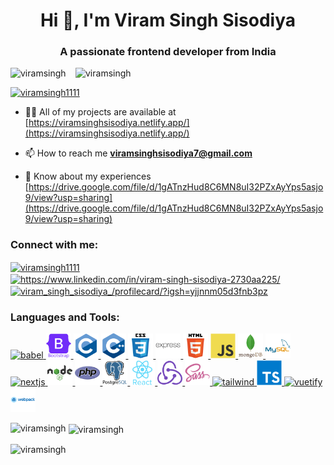 <h1 align="center">Hi 👋, I'm Viram Singh Sisodiya</h1>
<h3 align="center">A passionate frontend developer from India</h3>
<img width ="400" align = "right" border-radius = "15px"
src="https://media3.giphy.com/media/v1.Y2lkPTc5MGI3NjExcHZxbnVqaWh6ZGQyaWZ1dnYxdm03Z3l0ZTEyazR6ZDRiNHZib2NvbSZlcD12MV9pbnRlcm5hbF9naWZfYnlfaWQmY3Q9Zw/qgQUggAC3Pfv687qPC/giphy.webp" alt="viramsingh" />


<p align="left"> <img src="https://komarev.com/ghpvc/?username=viramsingh&label=Profile%20views&color=0e75b6&style=flat" alt="viramsingh" /> </p>

<p align="left"> <a href="https://twitter.com/viramsingh1111" target="blank"><img src="https://img.shields.io/twitter/follow/viramsingh1111?logo=twitter&style=for-the-badge" alt="viramsingh1111" /></a> </p>

- 👨‍💻 All of my projects are available at [https://viramsinghsisodiya.netlify.app/](https://viramsinghsisodiya.netlify.app/)

- 📫 How to reach me **viramsinghsisodiya7@gmail.com**

- 📄 Know about my experiences [https://drive.google.com/file/d/1gATnzHud8C6MN8uI32PZxAyYps5asjo9/view?usp=sharing](https://drive.google.com/file/d/1gATnzHud8C6MN8uI32PZxAyYps5asjo9/view?usp=sharing)

<h3 align="left">Connect with me:</h3>
<p align="left">
<a href="https://twitter.com/viramsingh1111" target="blank"><img align="center" src="https://raw.githubusercontent.com/rahuldkjain/github-profile-readme-generator/master/src/images/icons/Social/twitter.svg" alt="viramsingh1111" height="30" width="40" /></a>
<a href="https://linkedin.com/in/https://www.linkedin.com/in/viram-singh-sisodiya-2730aa225/" target="blank"><img align="center" src="https://raw.githubusercontent.com/rahuldkjain/github-profile-readme-generator/master/src/images/icons/Social/linked-in-alt.svg" alt="https://www.linkedin.com/in/viram-singh-sisodiya-2730aa225/" height="30" width="40" /></a>
<a href="https://instagram.com/viram_singh_sisodiya_/profilecard/?igsh=yjjnnm05d3fnb3pz" target="blank"><img align="center" src="https://raw.githubusercontent.com/rahuldkjain/github-profile-readme-generator/master/src/images/icons/Social/instagram.svg" alt="viram_singh_sisodiya_/profilecard/?igsh=yjjnnm05d3fnb3pz" height="30" width="40" /></a>
</p>

<h3 align="left">Languages and Tools:</h3>
<p align="left"> <a href="https://babeljs.io/" target="_blank" rel="noreferrer"> <img src="https://www.vectorlogo.zone/logos/babeljs/babeljs-icon.svg" alt="babel" width="40" height="40"/> </a> <a href="https://getbootstrap.com" target="_blank" rel="noreferrer"> <img src="https://raw.githubusercontent.com/devicons/devicon/master/icons/bootstrap/bootstrap-plain-wordmark.svg" alt="bootstrap" width="40" height="40"/> </a> <a href="https://www.cprogramming.com/" target="_blank" rel="noreferrer"> <img src="https://raw.githubusercontent.com/devicons/devicon/master/icons/c/c-original.svg" alt="c" width="40" height="40"/> </a> <a href="https://www.w3schools.com/cpp/" target="_blank" rel="noreferrer"> <img src="https://raw.githubusercontent.com/devicons/devicon/master/icons/cplusplus/cplusplus-original.svg" alt="cplusplus" width="40" height="40"/> </a> <a href="https://www.w3schools.com/css/" target="_blank" rel="noreferrer"> <img src="https://raw.githubusercontent.com/devicons/devicon/master/icons/css3/css3-original-wordmark.svg" alt="css3" width="40" height="40"/> </a> <a href="https://expressjs.com" target="_blank" rel="noreferrer"> <img src="https://raw.githubusercontent.com/devicons/devicon/master/icons/express/express-original-wordmark.svg" alt="express" width="40" height="40"/> </a> <a href="https://www.w3.org/html/" target="_blank" rel="noreferrer"> <img src="https://raw.githubusercontent.com/devicons/devicon/master/icons/html5/html5-original-wordmark.svg" alt="html5" width="40" height="40"/> </a> <a href="https://developer.mozilla.org/en-US/docs/Web/JavaScript" target="_blank" rel="noreferrer"> <img src="https://raw.githubusercontent.com/devicons/devicon/master/icons/javascript/javascript-original.svg" alt="javascript" width="40" height="40"/> </a> <a href="https://www.mongodb.com/" target="_blank" rel="noreferrer"> <img src="https://raw.githubusercontent.com/devicons/devicon/master/icons/mongodb/mongodb-original-wordmark.svg" alt="mongodb" width="40" height="40"/> </a> <a href="https://www.mysql.com/" target="_blank" rel="noreferrer"> <img src="https://raw.githubusercontent.com/devicons/devicon/master/icons/mysql/mysql-original-wordmark.svg" alt="mysql" width="40" height="40"/> </a> <a href="https://nextjs.org/" target="_blank" rel="noreferrer"> <img src="https://cdn.worldvectorlogo.com/logos/nextjs-2.svg" alt="nextjs" width="40" height="40"/> </a> <a href="https://nodejs.org" target="_blank" rel="noreferrer"> <img src="https://raw.githubusercontent.com/devicons/devicon/master/icons/nodejs/nodejs-original-wordmark.svg" alt="nodejs" width="40" height="40"/> </a> <a href="https://www.php.net" target="_blank" rel="noreferrer"> <img src="https://raw.githubusercontent.com/devicons/devicon/master/icons/php/php-original.svg" alt="php" width="40" height="40"/> </a> <a href="https://www.postgresql.org" target="_blank" rel="noreferrer"> <img src="https://raw.githubusercontent.com/devicons/devicon/master/icons/postgresql/postgresql-original-wordmark.svg" alt="postgresql" width="40" height="40"/> </a> <a href="https://reactjs.org/" target="_blank" rel="noreferrer"> <img src="https://raw.githubusercontent.com/devicons/devicon/master/icons/react/react-original-wordmark.svg" alt="react" width="40" height="40"/> </a> <a href="https://redux.js.org" target="_blank" rel="noreferrer"> <img src="https://raw.githubusercontent.com/devicons/devicon/master/icons/redux/redux-original.svg" alt="redux" width="40" height="40"/> </a> <a href="https://sass-lang.com" target="_blank" rel="noreferrer"> <img src="https://raw.githubusercontent.com/devicons/devicon/master/icons/sass/sass-original.svg" alt="sass" width="40" height="40"/> </a> <a href="https://tailwindcss.com/" target="_blank" rel="noreferrer"> <img src="https://www.vectorlogo.zone/logos/tailwindcss/tailwindcss-icon.svg" alt="tailwind" width="40" height="40"/> </a> <a href="https://www.typescriptlang.org/" target="_blank" rel="noreferrer"> <img src="https://raw.githubusercontent.com/devicons/devicon/master/icons/typescript/typescript-original.svg" alt="typescript" width="40" height="40"/> </a> <a href="https://vuetifyjs.com/en/" target="_blank" rel="noreferrer"> <img src="https://bestofjs.org/logos/vuetify.svg" alt="vuetify" width="40" height="40"/> </a> <a href="https://webpack.js.org" target="_blank" rel="noreferrer"> <img src="https://raw.githubusercontent.com/devicons/devicon/d00d0969292a6569d45b06d3f350f463a0107b0d/icons/webpack/webpack-original-wordmark.svg" alt="webpack" width="40" height="40"/> </a> </p>

<p><img align="left" src="https://github-readme-stats.vercel.app/api/top-langs?username=viramsingh&show_icons=true&locale=en&layout=compact" alt="viramsingh" /></p>

<p>&nbsp;<img align="center" src="https://github-readme-stats.vercel.app/api?username=viramsingh&show_icons=true&locale=en" alt="viramsingh" /></p>

<p><img align="center" src="https://github-readme-streak-stats.herokuapp.com/?user=viramsingh&" alt="viramsingh" /></p>
